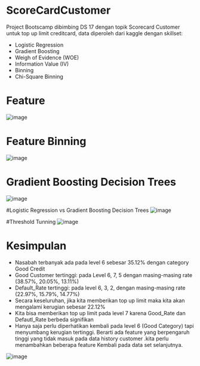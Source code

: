 # ScoreCardCustomer
Project Bootscamp dibimbing DS 17 dengan topik Scorecard Customer untuk top up limit creditcard, data diperoleh dari kaggle dengan skillset: 
- Logistic Regression
- Gradient Boosting
- Weigh of Evidence (WOE)
- Information Value (IV)
- Binning
- Chi-Square Binning

# Feature
![image](https://user-images.githubusercontent.com/129568189/230429770-837c052b-85f2-4db7-b3a3-c264fc72bdb4.png)

# Feature Binning 
![image](https://user-images.githubusercontent.com/129568189/230429894-995c8f51-cd30-476c-9f0e-8e2b751497fa.png)

# Gradient Boosting Decision Trees
![image](https://user-images.githubusercontent.com/129568189/230430031-bbcae13e-2f8c-476c-82cf-4c7c64fa10c3.png)

#Logistic Regression vs Gradient Boosting Decision Trees
![image](https://user-images.githubusercontent.com/129568189/230430144-336caf99-23c3-4425-bcd8-15fcbaead789.png)

#Threshold Tunning
![image](https://user-images.githubusercontent.com/129568189/230430282-41faf91b-bcfc-4903-88c7-066aa5fd52c7.png)

# Kesimpulan
  - Nasabah terbanyak ada pada level 6 sebesar 35.12% dengan category Good Credit
  - Good Customer tertinggi: pada Level 6, 7, 5 dengan masing-masing rate (38.57%, 20.05%, 13.11%)
  - Default_Rate tertinggi: pada level 6, 3, 2, dengan masing-masing rate (22.97%, 15.79%, 14.77%)
  - Secara keseluruhan, jika kita memberikan top up limit maka kita akan mengalami kerugian sebesar 22.12%
  - Kita bisa memberikan top up limit pada level 7 karena Good_Rate dan Defautl_Rate berbeda signifikan
  - Hanya saja perlu diperhatikan kembali pada level 6 (Good Category) tapi menyumbang kerugian tertinggi. 
    Berarti ada feature yang berpengaruh tinggi yang tidak masuk pada data history customer .kita perlu 
    menambahkan beberapa feature Kembali pada data set selanjutnya.

![image](https://user-images.githubusercontent.com/129568189/230428949-2ab0b228-cd3e-41c9-9bd1-83ef692fe431.png)
